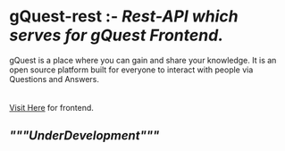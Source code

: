 # gQuest-rest :- _Rest-API which serves for gQuest Frontend._

gQuest is a place where you can gain and share your knowledge. It is an open source platform built for everyone to interact with people via Questions and Answers.
<br><br><br>
[Visit Here](https://github.com/Thakurjii/gQuest) for frontend.



## _"""UnderDevelopment"""_
